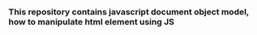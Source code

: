 <h3>This repository contains javascript document object model, how to manipulate html element using JS</h3>
